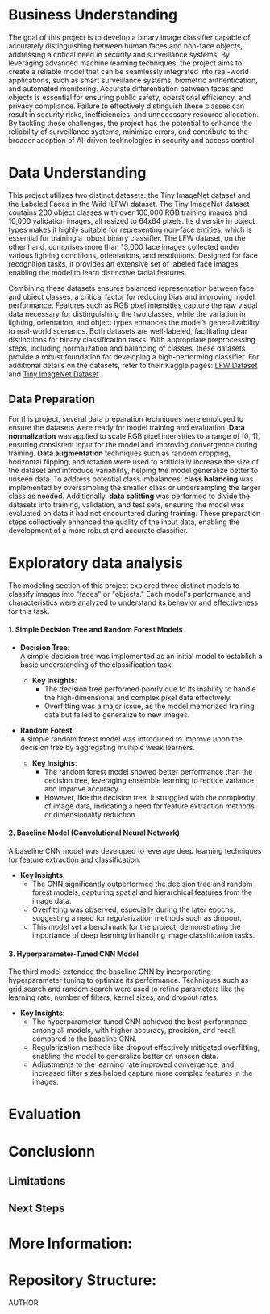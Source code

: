 # Business Understanding 
The goal of this project is to develop a binary image classifier capable of accurately distinguishing between human faces and non-face objects, addressing a critical need in security and surveillance systems. By leveraging advanced machine learning techniques, the project aims to create a reliable model that can be seamlessly integrated into real-world applications, such as smart surveillance systems, biometric authentication, and automated monitoring. Accurate differentiation between faces and objects is essential for ensuring public safety, operational efficiency, and privacy compliance. Failure to effectively distinguish these classes can result in security risks, inefficiencies, and unnecessary resource allocation. By tackling these challenges, the project has the potential to enhance the reliability of surveillance systems, minimize errors, and contribute to the broader adoption of AI-driven technologies in security and access control.

# Data Understanding
This project utilizes two distinct datasets: the Tiny ImageNet dataset and the Labeled Faces in the Wild (LFW) dataset. The Tiny ImageNet dataset contains 200 object classes with over 100,000 RGB training images and 10,000 validation images, all resized to 64x64 pixels. Its diversity in object types makes it highly suitable for representing non-face entities, which is essential for training a robust binary classifier. The LFW dataset, on the other hand, comprises more than 13,000 face images collected under various lighting conditions, orientations, and resolutions. Designed for face recognition tasks, it provides an extensive set of labeled face images, enabling the model to learn distinctive facial features.  

Combining these datasets ensures balanced representation between face and object classes, a critical factor for reducing bias and improving model performance. Features such as RGB pixel intensities capture the raw visual data necessary for distinguishing the two classes, while the variation in lighting, orientation, and object types enhances the model’s generalizability to real-world scenarios. Both datasets are well-labeled, facilitating clear distinctions for binary classification tasks. With appropriate preprocessing steps, including normalization and balancing of classes, these datasets provide a robust foundation for developing a high-performing classifier. For additional details on the datasets, refer to their Kaggle pages: [LFW Dataset](https://www.kaggle.com/datasets/jessicali9530/lfw-dataset) and [Tiny ImageNet Dataset](https://www.kaggle.com/datasets/akash2sharma/tiny-imagenet/data).

## Data Preparation
For this project, several data preparation techniques were employed to ensure the datasets were ready for model training and evaluation. **Data normalization** was applied to scale RGB pixel intensities to a range of [0, 1], ensuring consistent input for the model and improving convergence during training. **Data augmentation** techniques such as random cropping, horizontal flipping, and rotation were used to artificially increase the size of the dataset and introduce variability, helping the model generalize better to unseen data. To address potential class imbalances, **class balancing** was implemented by oversampling the smaller class or undersampling the larger class as needed. Additionally, **data splitting** was performed to divide the datasets into training, validation, and test sets, ensuring the model was evaluated on data it had not encountered during training. These preparation steps collectively enhanced the quality of the input data, enabling the development of a more robust and accurate classifier.

# Exploratory data analysis 
The modeling section of this project explored three distinct models to classify images into "faces" or "objects." Each model's performance and characteristics were analyzed to understand its behavior and effectiveness for this task.  

#### **1. Simple Decision Tree and Random Forest Models**  
- **Decision Tree**:  
  A simple decision tree was implemented as an initial model to establish a basic understanding of the classification task.  
  - **Key Insights**:  
    - The decision tree performed poorly due to its inability to handle the high-dimensional and complex pixel data effectively.  
    - Overfitting was a major issue, as the model memorized training data but failed to generalize to new images.  

- **Random Forest**:  
  A simple random forest model was introduced to improve upon the decision tree by aggregating multiple weak learners.  
  - **Key Insights**:  
    - The random forest model showed better performance than the decision tree, leveraging ensemble learning to reduce variance and improve accuracy.  
    - However, like the decision tree, it struggled with the complexity of image data, indicating a need for feature extraction methods or dimensionality reduction.  

#### **2. Baseline Model (Convolutional Neural Network)**  
A baseline CNN model was developed to leverage deep learning techniques for feature extraction and classification.  
- **Key Insights**:  
  - The CNN significantly outperformed the decision tree and random forest models, capturing spatial and hierarchical features from the image data.  
  - Overfitting was observed, especially during the later epochs, suggesting a need for regularization methods such as dropout.  
  - This model set a benchmark for the project, demonstrating the importance of deep learning in handling image classification tasks.  

#### **3. Hyperparameter-Tuned CNN Model**  
The third model extended the baseline CNN by incorporating hyperparameter tuning to optimize its performance. Techniques such as grid search and random search were used to refine parameters like the learning rate, number of filters, kernel sizes, and dropout rates.  
- **Key Insights**:  
  - The hyperparameter-tuned CNN achieved the best performance among all models, with higher accuracy, precision, and recall compared to the baseline CNN.  
  - Regularization methods like dropout effectively mitigated overfitting, enabling the model to generalize better on unseen data.  
  - Adjustments to the learning rate improved convergence, and increased filter sizes helped capture more complex features in the images.
    
# Evaluation

# Conclusionn
## Limitations
## Next Steps
# More Information:
# Repository Structure: 
AUTHOR 
